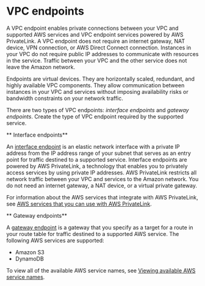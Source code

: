 # VPC endpoints<a name="vpc-endpoints"></a>

A VPC endpoint enables private connections between your VPC and supported AWS services and VPC endpoint services powered by AWS PrivateLink\. A VPC endpoint does not require an internet gateway, NAT device, VPN connection, or AWS Direct Connect connection\. Instances in your VPC do not require public IP addresses to communicate with resources in the service\. Traffic between your VPC and the other service does not leave the Amazon network\. 

Endpoints are virtual devices\. They are horizontally scaled, redundant, and highly available VPC components\. They allow communication between instances in your VPC and services without imposing availability risks or bandwidth constraints on your network traffic\.

There are two types of VPC endpoints: *interface endpoints* and *gateway endpoints*\. Create the type of VPC endpoint required by the supported service\.

** Interface endpoints**

An [interface endpoint](vpce-interface.md) is an elastic network interface with a private IP address from the IP address range of your subnet that serves as an entry point for traffic destined to a supported service\. Interface endpoints are powered by AWS PrivateLink, a technology that enables you to privately access services by using private IP addresses\. AWS PrivateLink restricts all network traffic between your VPC and services to the Amazon network\. You do not need an internet gateway, a NAT device, or a virtual private gateway\.

For information about the AWS services that integrate with AWS PrivateLink, see [AWS services that you can use with AWS PrivateLink](integrated-services-vpce-list.md)\.

** Gateway endpoints**

A [gateway endpoint](vpce-gateway.md) is a gateway that you specify as a target for a route in your route table for traffic destined to a supported AWS service\. The following AWS services are supported:
+ Amazon S3
+ DynamoDB

To view all of the available AWS service names, see [Viewing available AWS service names](vpce-interface.md#vpce-view-services)\.